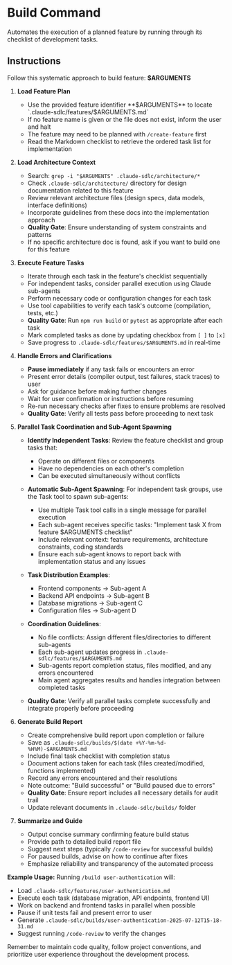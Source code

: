 # Build Command

Automates the execution of a planned feature by running through its checklist of development tasks.

## Instructions

Follow this systematic approach to build feature: **$ARGUMENTS**

1. **Load Feature Plan**
   - Use the provided feature identifier **$ARGUMENTS** to locate `.claude-sdlc/features/$ARGUMENTS.md`
   - If no feature name is given or the file does not exist, inform the user and halt
   - The feature may need to be planned with `/create-feature` first
   - Read the Markdown checklist to retrieve the ordered task list for implementation

2. **Load Architecture Context**
   - Search: `grep -i "$ARGUMENTS" .claude-sdlc/architecture/*`
   - Check `.claude-sdlc/architecture/` directory for design documentation related to this feature
   - Review relevant architecture files (design specs, data models, interface definitions)
   - Incorporate guidelines from these docs into the implementation approach
   - **Quality Gate**: Ensure understanding of system constraints and patterns
   - If no specific architecture doc is found, ask if you want to build one for this feature

3. **Execute Feature Tasks**
   - Iterate through each task in the feature's checklist sequentially
   - For independent tasks, consider parallel execution using Claude sub-agents
   - Perform necessary code or configuration changes for each task
   - Use tool capabilities to verify each task's outcome (compilation, tests, etc.)
   - **Quality Gate**: Run `npm run build` or `pytest` as appropriate after each task
   - Mark completed tasks as done by updating checkbox from `[ ]` to `[x]`
   - Save progress to `.claude-sdlc/features/$ARGUMENTS.md` in real-time

4. **Handle Errors and Clarifications**
   - **Pause immediately** if any task fails or encounters an error
   - Present error details (compiler output, test failures, stack traces) to user
   - Ask for guidance before making further changes
   - Wait for user confirmation or instructions before resuming
   - Re-run necessary checks after fixes to ensure problems are resolved
   - **Quality Gate**: Verify all tests pass before proceeding to next task

5. **Parallel Task Coordination and Sub-Agent Spawning**
   - **Identify Independent Tasks**: Review the feature checklist and group tasks that:
     - Operate on different files or components
     - Have no dependencies on each other's completion
     - Can be executed simultaneously without conflicts
   
   - **Automatic Sub-Agent Spawning**: For independent task groups, use the Task tool to spawn sub-agents:
     - Use multiple Task tool calls in a single message for parallel execution
     - Each sub-agent receives specific tasks: "Implement task X from feature $ARGUMENTS checklist"
     - Include relevant context: feature requirements, architecture constraints, coding standards
     - Ensure each sub-agent knows to report back with implementation status and any issues
   
   - **Task Distribution Examples**:
     - Frontend components → Sub-agent A
     - Backend API endpoints → Sub-agent B  
     - Database migrations → Sub-agent C
     - Configuration files → Sub-agent D
   
   - **Coordination Guidelines**:
     - No file conflicts: Assign different files/directories to different sub-agents
     - Each sub-agent updates progress in `.claude-sdlc/features/$ARGUMENTS.md`
     - Sub-agents report completion status, files modified, and any errors encountered
     - Main agent aggregates results and handles integration between completed tasks
   
   - **Quality Gate**: Verify all parallel tasks complete successfully and integrate properly before proceeding

6. **Generate Build Report**
   - Create comprehensive build report upon completion or failure
   - Save as `.claude-sdlc/builds/$(date +%Y-%m-%d-%H%M)-$ARGUMENTS.md`
   - Include final task checklist with completion status
   - Document actions taken for each task (files created/modified, functions implemented)
   - Record any errors encountered and their resolutions
   - Note outcome: "Build successful" or "Build paused due to errors"
   - **Quality Gate**: Ensure report includes all necessary details for audit trail
   - Update relevant documents in `.claude-sdlc/builds/` folder

7. **Summarize and Guide**
   - Output concise summary confirming feature build status
   - Provide path to detailed build report file
   - Suggest next steps (typically `/code-review` for successful builds)
   - For paused builds, advise on how to continue after fixes
   - Emphasize reliability and transparency of the automated process

**Example Usage:**
Running `/build user-authentication` will:
- Load `.claude-sdlc/features/user-authentication.md`
- Execute each task (database migration, API endpoints, frontend UI)
- Work on backend and frontend tasks in parallel when possible
- Pause if unit tests fail and present error to user
- Generate `.claude-sdlc/builds/user-authentication-2025-07-12T15-18-31.md`
- Suggest running `/code-review` to verify the changes

Remember to maintain code quality, follow project conventions, and prioritize user experience throughout the development process.
